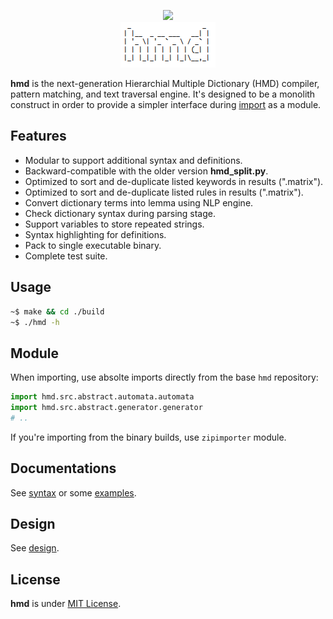 <p align="center">
  <a href="https://travis-ci.org/initbar/hmd">
    <img src="https://travis-ci.org/initbar/hmd.svg?branch=master">
  </a>
  <br>
  <img src="./docs/images/logo.png">
</p>

**hmd** is the next-generation Hierarchial Multiple Dictionary (HMD) compiler, pattern matching, and text traversal engine. It's designed to be a monolith construct in order to provide a simpler interface during [import](https://docs.python.org/3/reference/import.html) as a module.

## Features

- Modular to support additional syntax and definitions.
- Backward-compatible with the older version **hmd_split.py**.
- Optimized to sort and de-duplicate listed keywords in results (".matrix").
- Optimized to sort and de-duplicate listed rules in results (".matrix").
- Convert dictionary terms into lemma using NLP engine.
- Check dictionary syntax during parsing stage.
- Support variables to store repeated strings.
- Syntax highlighting for definitions.
- Pack to single executable binary.
- Complete test suite.

## Usage

```bash
~$ make && cd ./build
~$ ./hmd -h
```

## Module

When importing, use absolte imports directly from the base `hmd` repository:

```python
import hmd.src.abstract.automata.automata
import hmd.src.abstract.generator.generator
# ..
```

If you're importing from the binary builds, use `zipimporter` module.

## Documentations

See [syntax](./docs/SYNTAX.md) or some [examples](./docs/EXAMPLE.md).

## Design

See [design](./docs/DESIGN.md).

## License

**hmd** is under [MIT License](./LICENSE.md).
